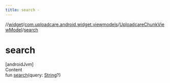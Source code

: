 ```yaml
---
title: search -
---
```

//[widget](../../index.md)/[com.uploadcare.android.widget.viewmodels](../index.md)/[UploadcareChunkViewModel](index.md)/[search](search.md)



# search  
[androidJvm]  
Content  
fun [search](search.md)(query: [String](https://kotlinlang.org/api/latest/jvm/stdlib/kotlin/-string/index.html)?)  



